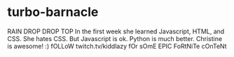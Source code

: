 # turbo-barnacle
RAIN DROP DROP TOP
In the first week she learned Javascript, HTML, and CSS.
She hates CSS.
But Javascript is ok.
Python is much better.
Christine is awesome! :)
fOLLoW twitch.tv/kiddlazy fOr sOmE EPIC FoRtNiTe cOnTeNt
